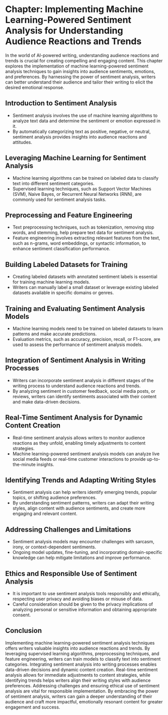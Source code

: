 Chapter: Implementing Machine Learning-Powered Sentiment Analysis for Understanding Audience Reactions and Trends
=================================================================================================================

In the world of AI-powered writing, understanding audience reactions and trends is crucial for creating compelling and engaging content. This chapter explores the implementation of machine learning-powered sentiment analysis techniques to gain insights into audience sentiments, emotions, and preferences. By harnessing the power of sentiment analysis, writers can better understand their audience and tailor their writing to elicit the desired emotional response.

Introduction to Sentiment Analysis
----------------------------------

* Sentiment analysis involves the use of machine learning algorithms to analyze text data and determine the sentiment or emotion expressed in it.
* By automatically categorizing text as positive, negative, or neutral, sentiment analysis provides insights into audience reactions and attitudes.

Leveraging Machine Learning for Sentiment Analysis
--------------------------------------------------

* Machine learning algorithms can be trained on labeled data to classify text into different sentiment categories.
* Supervised learning techniques, such as Support Vector Machines (SVM), Naive Bayes, or Recurrent Neural Networks (RNN), are commonly used for sentiment analysis tasks.

Preprocessing and Feature Engineering
-------------------------------------

* Text preprocessing techniques, such as tokenization, removing stop words, and stemming, help prepare text data for sentiment analysis.
* Feature engineering involves extracting relevant features from the text, such as n-grams, word embeddings, or syntactic information, to enhance sentiment classification performance.

Building Labeled Datasets for Training
--------------------------------------

* Creating labeled datasets with annotated sentiment labels is essential for training machine learning models.
* Writers can manually label a small dataset or leverage existing labeled datasets available in specific domains or genres.

Training and Evaluating Sentiment Analysis Models
-------------------------------------------------

* Machine learning models need to be trained on labeled datasets to learn patterns and make accurate predictions.
* Evaluation metrics, such as accuracy, precision, recall, or F1-score, are used to assess the performance of sentiment analysis models.

Integration of Sentiment Analysis in Writing Processes
------------------------------------------------------

* Writers can incorporate sentiment analysis in different stages of the writing process to understand audience reactions and trends.
* By analyzing sentiment in customer feedback, social media posts, or reviews, writers can identify sentiments associated with their content and make data-driven decisions.

Real-Time Sentiment Analysis for Dynamic Content Creation
---------------------------------------------------------

* Real-time sentiment analysis allows writers to monitor audience reactions as they unfold, enabling timely adjustments to content strategies.
* Machine learning-powered sentiment analysis models can analyze live social media feeds or real-time customer interactions to provide up-to-the-minute insights.

Identifying Trends and Adapting Writing Styles
----------------------------------------------

* Sentiment analysis can help writers identify emerging trends, popular topics, or shifting audience preferences.
* By understanding sentiment patterns, writers can adapt their writing styles, align content with audience sentiments, and create more engaging and relevant content.

Addressing Challenges and Limitations
-------------------------------------

* Sentiment analysis models may encounter challenges with sarcasm, irony, or context-dependent sentiments.
* Ongoing model updates, fine-tuning, and incorporating domain-specific knowledge can help mitigate limitations and improve performance.

Ethics and Responsible Use of Sentiment Analysis
------------------------------------------------

* It is important to use sentiment analysis tools responsibly and ethically, respecting user privacy and avoiding biases or misuse of data.
* Careful consideration should be given to the privacy implications of analyzing personal or sensitive information and obtaining appropriate consent.

Conclusion
----------

Implementing machine learning-powered sentiment analysis techniques offers writers valuable insights into audience reactions and trends. By leveraging supervised learning algorithms, preprocessing techniques, and feature engineering, writers can train models to classify text into sentiment categories. Integrating sentiment analysis into writing processes enables data-driven decisions and dynamic content creation. Real-time sentiment analysis allows for immediate adjustments to content strategies, while identifying trends helps writers align their writing styles with audience preferences. Addressing challenges and ensuring ethical use of sentiment analysis are vital for responsible implementation. By embracing the power of sentiment analysis, writers can gain a deeper understanding of their audience and craft more impactful, emotionally resonant content for greater engagement and success.
